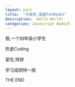 ```yaml
---
layout: post
title:  "大家好,我是FatManDJ"
description:  Hello World!
categories: Javascript NodeJS
---
```


我,一个四年级小学生

热爱Coding

爱吃,特胖

学习成绩特一般

THE END

